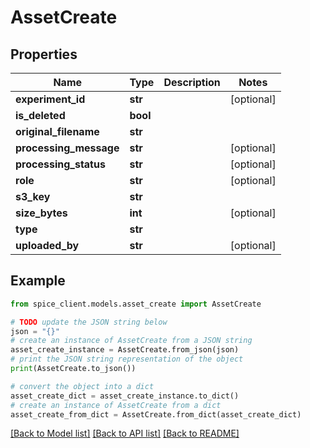 # AssetCreate


## Properties

Name | Type | Description | Notes
------------ | ------------- | ------------- | -------------
**experiment_id** | **str** |  | [optional] 
**is_deleted** | **bool** |  | 
**original_filename** | **str** |  | 
**processing_message** | **str** |  | [optional] 
**processing_status** | **str** |  | [optional] 
**role** | **str** |  | [optional] 
**s3_key** | **str** |  | 
**size_bytes** | **int** |  | [optional] 
**type** | **str** |  | 
**uploaded_by** | **str** |  | [optional] 

## Example

```python
from spice_client.models.asset_create import AssetCreate

# TODO update the JSON string below
json = "{}"
# create an instance of AssetCreate from a JSON string
asset_create_instance = AssetCreate.from_json(json)
# print the JSON string representation of the object
print(AssetCreate.to_json())

# convert the object into a dict
asset_create_dict = asset_create_instance.to_dict()
# create an instance of AssetCreate from a dict
asset_create_from_dict = AssetCreate.from_dict(asset_create_dict)
```
[[Back to Model list]](../README.md#documentation-for-models) [[Back to API list]](../README.md#documentation-for-api-endpoints) [[Back to README]](../README.md)


